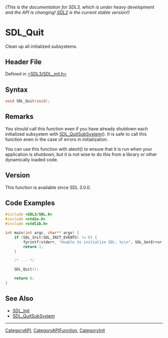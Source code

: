 ###### (This is the documentation for SDL3, which is under heavy development and the API is changing! [SDL2](https://wiki.libsdl.org/SDL2/) is the current stable version!)
# SDL_Quit

Clean up all initialized subsystems.

## Header File

Defined in [<SDL3/SDL_init.h>](https://github.com/libsdl-org/SDL/blob/main/include/SDL3/SDL_init.h)

## Syntax

```c
void SDL_Quit(void);

```

## Remarks

You should call this function even if you have already shutdown each
initialized subsystem with [SDL_QuitSubSystem](SDL_QuitSubSystem)(). It is
safe to call this function even in the case of errors in initialization.

You can use this function with atexit() to ensure that it is run when your
application is shutdown, but it is not wise to do this from a library or
other dynamically loaded code.

## Version

This function is available since SDL 3.0.0.

## Code Examples

```c
#include <SDL3/SDL.h>
#include <stdio.h>
#include <stdlib.h>

int main(int argc, char** argv) {
    if (SDL_Init(SDL_INIT_EVENTS) != 0) {
        fprintf(stderr, "Unable to initialize SDL: %s\n", SDL_GetError());
        return 1;
    }

    /* ... */

    SDL_Quit();

    return 0;
}
```

## See Also

- [SDL_Init](SDL_Init)
- [SDL_QuitSubSystem](SDL_QuitSubSystem)

----
[CategoryAPI](CategoryAPI), [CategoryAPIFunction](CategoryAPIFunction), [CategoryInit](CategoryInit)

